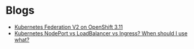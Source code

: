 # Blogs
* [Kubernetes Federation V2 on OpenShift 3.11](https://blog.openshift.com/kubernetes-federation-v2-on-openshift-3-11/)
* [Kubernetes NodePort vs LoadBalancer vs Ingress? When should I use what?](https://medium.com/google-cloud/kubernetes-nodeport-vs-loadbalancer-vs-ingress-when-should-i-use-what-922f010849e0)
